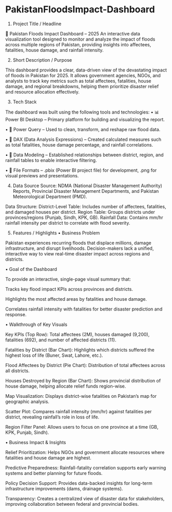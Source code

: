 # PakistanFloodsImpact-Dashboard

1. Project Title / Headline

🌊 Pakistan Floods Impact Dashboard – 2025
An interactive data visualization tool designed to monitor and analyze the impact of floods across multiple regions of Pakistan, providing insights into affectees, fatalities, house damage, and rainfall intensity.

2. Short Description / Purpose

This dashboard provides a clear, data-driven view of the devastating impact of floods in Pakistan for 2025. It allows government agencies, NGOs, and analysts to track key metrics such as total affectees, fatalities, house damage, and regional breakdowns, helping them prioritize disaster relief and resource allocation effectively.

3. Tech Stack

The dashboard was built using the following tools and technologies:
• 📊 Power BI Desktop – Primary platform for building and visualizing the report.

• 📂 Power Query – Used to clean, transform, and reshape raw flood data.

• 🧠 DAX (Data Analysis Expressions) – Created calculated measures such as total fatalities, house damage percentage, and rainfall correlations.

• 📝 Data Modeling – Established relationships between district, region, and rainfall tables to enable interactive filtering.

• 📁 File Formats – .pbix (Power BI project file) for development, .png for visual previews and presentations.

4. Data Source
Source: NDMA (National Disaster Management Authority) Reports, Provincial Disaster Management Departments, and Pakistan Meteorological Department (PMD).

Data Structure:
District-Level Table: Includes number of affectees, fatalities, and damaged houses per district.
Region Table: Groups districts under provinces/regions (Punjab, Sindh, KPK, GB).
Rainfall Data: Contains mm/hr rainfall intensity per district to correlate with flood severity.

5. Features / Highlights
• Business Problem

Pakistan experiences recurring floods that displace millions, damage infrastructure, and disrupt livelihoods. Decision-makers lack a unified, interactive way to view real-time disaster impact across regions and districts.

• Goal of the Dashboard

To provide an interactive, single-page visual summary that:

Tracks key flood impact KPIs across provinces and districts.

Highlights the most affected areas by fatalities and house damage.

Correlates rainfall intensity with fatalities for better disaster prediction and response.

• Walkthrough of Key Visuals

Key KPIs (Top Row): Total affectees (2M), houses damaged (9,200), fatalities (692), and number of affected districts (11).

Fatalities by District (Bar Chart): Highlights which districts suffered the highest loss of life (Buner, Swat, Lahore, etc.).

Flood Affectees by District (Pie Chart): Distribution of total affectees across all districts.

Houses Destroyed by Region (Bar Chart): Shows provincial distribution of house damage, helping allocate relief funds region-wise.

Map Visualization: Displays district-wise fatalities on Pakistan’s map for geographic analysis.

Scatter Plot: Compares rainfall intensity (mm/hr) against fatalities per district, revealing rainfall’s role in loss of life.

Region Filter Panel: Allows users to focus on one province at a time (GB, KPK, Punjab, Sindh).

• Business Impact & Insights

Relief Prioritization: Helps NGOs and government allocate resources where fatalities and house damage are highest.

Predictive Preparedness: Rainfall-fatality correlation supports early warning systems and better planning for future floods.

Policy Decision Support: Provides data-backed insights for long-term infrastructure improvements (dams, drainage systems).

Transparency: Creates a centralized view of disaster data for stakeholders, improving collaboration between federal and provincial bodies.
